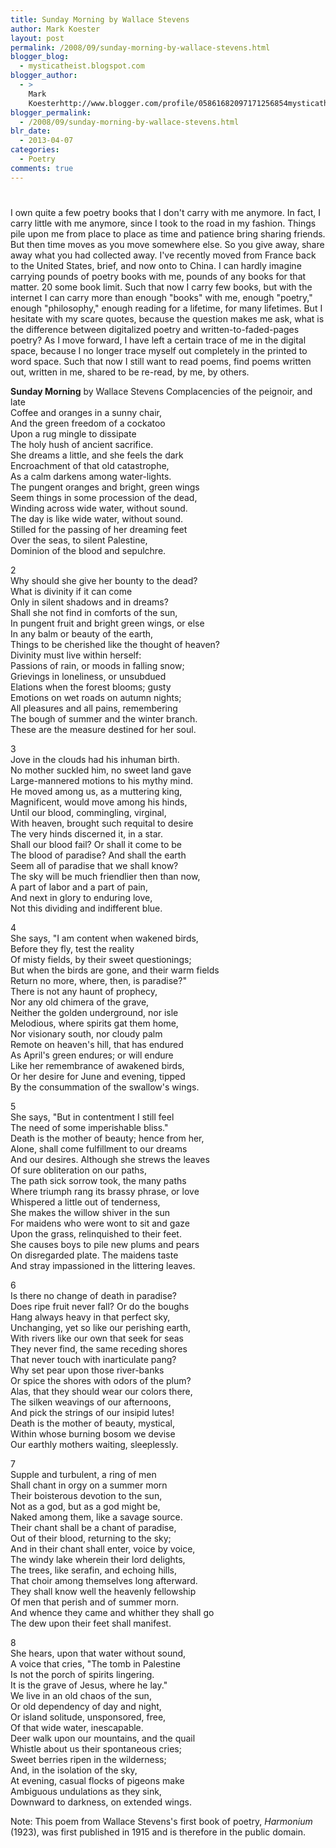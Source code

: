 ```yaml
---
title: Sunday Morning by Wallace Stevens
author: Mark Koester
layout: post
permalink: /2008/09/sunday-morning-by-wallace-stevens.html
blogger_blog:
  - mysticatheist.blogspot.com
blogger_author:
  - >
    Mark
    Koesterhttp://www.blogger.com/profile/05861682097171256854mysticatheist@gmail.com
blogger_permalink:
  - /2008/09/sunday-morning-by-wallace-stevens.html
blr_date:
  - 2013-04-07
categories:
  - Poetry
comments: true
---
```

# 

I own quite a few poetry books that I don't carry with me anymore. In fact, I carry little with me anymore, since I took to the road in my fashion. Things pile upon me from place to place as time and patience bring sharing friends. But then time moves as you move somewhere else. So you give away, share away what you had collected away. I've recently moved from France back to the United States, brief, and now onto to China. I can hardly imagine carrying pounds of poetry books with me, pounds of any books for that matter. 20 some book limit. Such that now I carry few books, but with the internet I can carry more than enough "books" with me, enough "poetry," enough "philosophy," enough reading for a lifetime, for many lifetimes. But I hesitate with my scare quotes, because the question makes me ask, what is the difference between digitalized poetry and written-to-faded-pages poetry? As I move forward, I have left a certain trace of me in the digital space, because I no longer trace myself out completely in the printed to word space. Such that now I still want to read poems, find poems written out, written in me, shared to be re-read, by me, by others.

**Sunday Morning** by Wallace Stevens 
Complacencies of the peignoir, and late  
Coffee and oranges in a sunny chair,  
And the green freedom of a cockatoo  
Upon a rug mingle to dissipate  
The holy hush of ancient sacrifice.  
She dreams a little, and she feels the dark  
Encroachment of that old catastrophe,  
As a calm darkens among water-lights.  
The pungent oranges and bright, green wings  
Seem things in some procession of the dead,  
Winding across wide water, without sound.  
The day is like wide water, without sound.  
Stilled for the passing of her dreaming feet  
Over the seas, to silent Palestine,  
Dominion of the blood and sepulchre.

2  
Why should she give her bounty to the dead?  
What is divinity if it can come  
Only in silent shadows and in dreams?  
Shall she not find in comforts of the sun,  
In pungent fruit and bright green wings, or else  
In any balm or beauty of the earth,  
Things to be cherished like the thought of heaven?  
Divinity must live within herself:  
Passions of rain, or moods in falling snow;  
Grievings in loneliness, or unsubdued  
Elations when the forest blooms; gusty  
Emotions on wet roads on autumn nights;  
All pleasures and all pains, remembering  
The bough of summer and the winter branch.  
These are the measure destined for her soul.

3  
Jove in the clouds had his inhuman birth.  
No mother suckled him, no sweet land gave  
Large-mannered motions to his mythy mind.  
He moved among us, as a muttering king,  
Magnificent, would move among his hinds,  
Until our blood, commingling, virginal,  
With heaven, brought such requital to desire  
The very hinds discerned it, in a star.  
Shall our blood fail? Or shall it come to be  
The blood of paradise? And shall the earth  
Seem all of paradise that we shall know?  
The sky will be much friendlier then than now,  
A part of labor and a part of pain,  
And next in glory to enduring love,  
Not this dividing and indifferent blue.

4  
She says, "I am content when wakened birds,  
Before they fly, test the reality  
Of misty fields, by their sweet questionings;  
But when the birds are gone, and their warm fields  
Return no more, where, then, is paradise?"  
There is not any haunt of prophecy,  
Nor any old chimera of the grave,  
Neither the golden underground, nor isle  
Melodious, where spirits gat them home,  
Nor visionary south, nor cloudy palm  
Remote on heaven's hill, that has endured  
As April's green endures; or will endure  
Like her remembrance of awakened birds,  
Or her desire for June and evening, tipped  
By the consummation of the swallow's wings.

5  
She says, "But in contentment I still feel  
The need of some imperishable bliss."  
Death is the mother of beauty; hence from her,  
Alone, shall come fulfillment to our dreams  
And our desires. Although she strews the leaves  
Of sure obliteration on our paths,  
The path sick sorrow took, the many paths  
Where triumph rang its brassy phrase, or love  
Whispered a little out of tenderness,  
She makes the willow shiver in the sun  
For maidens who were wont to sit and gaze  
Upon the grass, relinquished to their feet.  
She causes boys to pile new plums and pears  
On disregarded plate. The maidens taste  
And stray impassioned in the littering leaves.

6  
Is there no change of death in paradise?  
Does ripe fruit never fall? Or do the boughs  
Hang always heavy in that perfect sky,  
Unchanging, yet so like our perishing earth,  
With rivers like our own that seek for seas  
They never find, the same receding shores  
That never touch with inarticulate pang?  
Why set pear upon those river-banks  
Or spice the shores with odors of the plum?  
Alas, that they should wear our colors there,  
The silken weavings of our afternoons,  
And pick the strings of our insipid lutes!  
Death is the mother of beauty, mystical,  
Within whose burning bosom we devise  
Our earthly mothers waiting, sleeplessly.

7  
Supple and turbulent, a ring of men  
Shall chant in orgy on a summer morn  
Their boisterous devotion to the sun,  
Not as a god, but as a god might be,  
Naked among them, like a savage source.  
Their chant shall be a chant of paradise,  
Out of their blood, returning to the sky;  
And in their chant shall enter, voice by voice,  
The windy lake wherein their lord delights,  
The trees, like serafin, and echoing hills,  
That choir among themselves long afterward.  
They shall know well the heavenly fellowship  
Of men that perish and of summer morn.  
And whence they came and whither they shall go  
The dew upon their feet shall manifest.

8  
She hears, upon that water without sound,  
A voice that cries, "The tomb in Palestine  
Is not the porch of spirits lingering.  
It is the grave of Jesus, where he lay."  
We live in an old chaos of the sun,  
Or old dependency of day and night,  
Or island solitude, unsponsored, free,  
Of that wide water, inescapable.  
Deer walk upon our mountains, and the quail  
Whistle about us their spontaneous cries;  
Sweet berries ripen in the wilderness;  
And, in the isolation of the sky,  
At evening, casual flocks of pigeons make  
Ambiguous undulations as they sink,  
Downward to darkness, on extended wings.

Note: This poem from Wallace Stevens's first book of poetry, *Harmonium* (1923), was first published in 1915 and is therefore in the public domain.